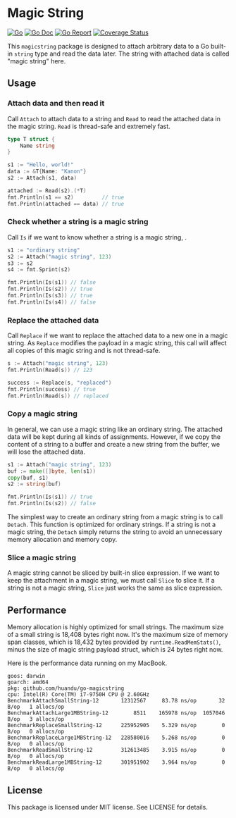 # Magic String

[![Go](https://github.com/huandu/go-magicstring/workflows/Go/badge.svg)](https://github.com/huandu/go-magicstring/actions)
[![Go Doc](https://godoc.org/github.com/huandu/go-magicstring?status.svg)](https://pkg.go.dev/github.com/huandu/go-magicstring)
[![Go Report](https://goreportcard.com/badge/github.com/huandu/go-magicstring)](https://goreportcard.com/report/github.com/huandu/go-magicstring)
[![Coverage Status](https://coveralls.io/repos/github/huandu/go-magicstring/badge.svg?branch=main)](https://coveralls.io/github/huandu/go-magicstring?branch=main)

This `magicstring` package is designed to attach arbitrary data to a Go built-in `string` type and read the data later. The string with attached data is called "magic string" here.

## Usage

### Attach data and then read it

Call `Attach` to attach data to a string and `Read` to read the attached data in the magic string. `Read` is thread-safe and extremely fast.

```go
type T struct {
    Name string
}

s1 := "Hello, world!"
data := &T{Name: "Kanon"}
s2 := Attach(s1, data)

attached := Read(s2).(*T)
fmt.Println(s1 == s2)         // true
fmt.Println(attached == data) // true
```

### Check whether a string is a magic string

Call `Is` if we want to know whether a string is a magic string, .

```go
s1 := "ordinary string"
s2 := Attach("magic string", 123)
s3 := s2
s4 := fmt.Sprint(s2)

fmt.Println(Is(s1)) // false
fmt.Println(Is(s2)) // true
fmt.Println(Is(s3)) // true
fmt.Println(Is(s4)) // false
```

### Replace the attached data

Call `Replace` if we want to replace the attached data to a new one in a magic string. As `Replace` modifies the payload in a magic string, this call will affect all copies of this magic string and is not thread-safe.

```go
s := Attach("magic string", 123)
fmt.Println(Read(s)) // 123

success := Replace(s, "replaced")
fmt.Println(success) // true
fmt.Println(Read(s)) // replaced
```

### Copy a magic string

In general, we can use a magic string like an ordinary string. The attached data will be kept during all kinds of assignments. However, if we copy the content of a string to a buffer and create a new string from the buffer, we will lose the attached data.

```go
s1 := Attach("magic string", 123)
buf := make([]byte, len(s1))
copy(buf, s1)
s2 := string(buf)

fmt.Println(Is(s1)) // true
fmt.Println(Is(s2)) // false
```

The simplest way to create an ordinary string from a magic string is to call `Detach`. This function is optimized for ordinary strings. If a string is not a magic string, the `Detach` simply returns the string to avoid an unnecessary memory allocation and memory copy.

### Slice a magic string

A magic string cannot be sliced by built-in slice expression. If we want to keep the attachment in a magic string, we must call `Slice` to slice it. If a string is not a magic string, `Slice` just works the same as slice expression.

## Performance

Memory allocation is highly optimized for small strings. The maximum size of a small string is 18,408 bytes right now. It's the maximum size of memory span classes, which is 18,432 bytes provided by `runtime.ReadMemStats()`, minus the size of magic string payload struct, which is 24 bytes right now.

Here is the performance data running on my MacBook.

```text
goos: darwin
goarch: amd64
pkg: github.com/huandu/go-magicstring
cpu: Intel(R) Core(TM) i7-9750H CPU @ 2.60GHz
BenchmarkAttachSmallString-12       12312567     83.78 ns/op       32 B/op   1 allocs/op
BenchmarkAttachLarge1MBString-12        8511    165978 ns/op  1057046 B/op   3 allocs/op
BenchmarkReplaceSmallString-12      225952905    5.329 ns/op        0 B/op   0 allocs/op
BenchmarkReplaceLarge1MBString-12   228580016    5.268 ns/op        0 B/op   0 allocs/op
BenchmarkReadSmallString-12         312613485    3.915 ns/op        0 B/op   0 allocs/op
BenchmarkReadLarge1MBString-12      301951902    3.964 ns/op        0 B/op   0 allocs/op
```

## License

This package is licensed under MIT license. See LICENSE for details.
